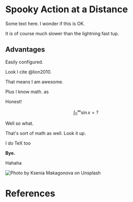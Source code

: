 # Spooky Action at a Distance

Some text here. I wonder if this is OK.

It is of course much slower than the lightning fast tup.


## Advantages

Easily configured.

Look I cite @lion2010.

That means I am awesome.

Plus I know math. as 

Honest!

$$\int_0^\infty\sin{x} = ?$$

Well so what.

That's sort of math as well.
Look it up.

I do TeX too

**Bye.**

Hahaha

![Photo by Ksenia Makagonova on Unsplash](img/ksenia-makagonova-229007.jpg "Photo by Ksenia Makagonova on Unsplash")


# References